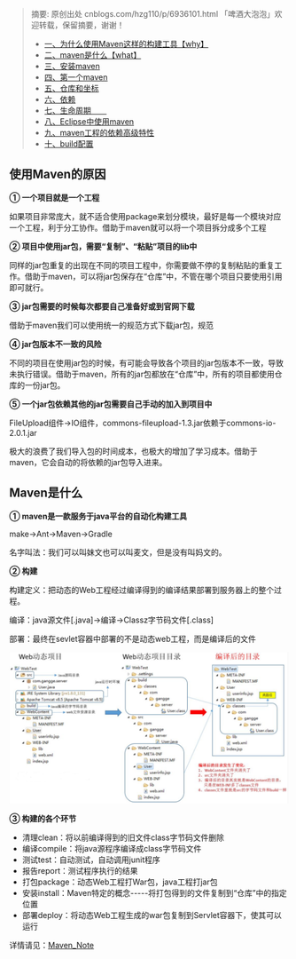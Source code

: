 > 摘要: 原创出处 cnblogs.com/hzg110/p/6936101.html 「啤酒大泡泡」欢迎转载，保留摘要，谢谢！
>
> - [一、为什么使用Maven这样的构建工具【why】](http://www.iocoder.cn/Fight/Maven-most-complete-tutorial-read-must-understand/)
> - [二、maven是什么【what】](http://www.iocoder.cn/Fight/Maven-most-complete-tutorial-read-must-understand/)
> - [三、安装maven](http://www.iocoder.cn/Fight/Maven-most-complete-tutorial-read-must-understand/)
> - [四、第一个maven](http://www.iocoder.cn/Fight/Maven-most-complete-tutorial-read-must-understand/)
> - [五、仓库和坐标](http://www.iocoder.cn/Fight/Maven-most-complete-tutorial-read-must-understand/)
> - [六、依赖](http://www.iocoder.cn/Fight/Maven-most-complete-tutorial-read-must-understand/)
> - [七、生命周期　　](http://www.iocoder.cn/Fight/Maven-most-complete-tutorial-read-must-understand/)
> - [八、Eclipse中使用maven](http://www.iocoder.cn/Fight/Maven-most-complete-tutorial-read-must-understand/)
> - [九、maven工程的依赖高级特性](http://www.iocoder.cn/Fight/Maven-most-complete-tutorial-read-must-understand/)
> - [十、build配置](http://www.iocoder.cn/Fight/Maven-most-complete-tutorial-read-must-understand/)

## 使用Maven的原因

**① 一个项目就是一个工程**

如果项目非常庞大，就不适合使用package来划分模块，最好是每一个模块对应一个工程，利于分工协作。借助于maven就可以将一个项目拆分成多个工程

**② 项目中使用jar包，需要“复制”、“粘贴”项目的lib中**

同样的jar包重复的出现在不同的项目工程中，你需要做不停的复制粘贴的重复工作。借助于maven，可以将jar包保存在“仓库”中，不管在哪个项目只要使用引用即可就行。

**③ jar包需要的时候每次都要自己准备好或到官网下载**

借助于maven我们可以使用统一的规范方式下载jar包，规范

**④ jar包版本不一致的风险**

不同的项目在使用jar包的时候，有可能会导致各个项目的jar包版本不一致，导致未执行错误。借助于maven，所有的jar包都放在“仓库”中，所有的项目都使用仓库的一份jar包。

**⑤ 一个jar包依赖其他的jar包需要自己手动的加入到项目中**

FileUpload组件->IO组件，commons-fileupload-1.3.jar依赖于commons-io-2.0.1.jar

极大的浪费了我们导入包的时间成本，也极大的增加了学习成本。借助于maven，它会自动的将依赖的jar包导入进来。

## Maven是什么

**① maven是一款服务于java平台的自动化构建工具**

make->Ant->Maven->Gradle

名字叫法：我们可以叫妹文也可以叫麦文，但是没有叫妈文的。

**② 构建**

构建定义：把动态的Web工程经过编译得到的编译结果部署到服务器上的整个过程。

编译：java源文件[.java]->编译->Classz字节码文件[.class]

部署：最终在sevlet容器中部署的不是动态web工程，而是编译后的文件

<img src="img\1.png" style="zoom:75%;" />

**③ 构建的各个环节**

- 清理clean：将以前编译得到的旧文件class字节码文件删除
- 编译compile：将java源程序编译成class字节码文件
- 测试test：自动测试，自动调用junit程序
- 报告report：测试程序执行的结果
- 打包package：动态Web工程打War包，java工程打jar包
- 安装install：Maven特定的概念-----将打包得到的文件复制到“仓库”中的指定位置
- 部署deploy：将动态Web工程生成的war包复制到Servlet容器下，使其可以运行



详情请见：[Maven_Note](https://ivanmao714.github.io/Maven_Note/)
